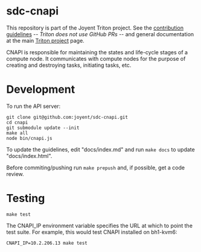<!--
    This Source Code Form is subject to the terms of the Mozilla Public
    License, v. 2.0. If a copy of the MPL was not distributed with this
    file, You can obtain one at http://mozilla.org/MPL/2.0/.
-->

<!--
    Copyright (c) 2016, Joyent, Inc.
-->

# sdc-cnapi

This repository is part of the Joyent Triton project. See the [contribution
guidelines](https://github.com/joyent/triton/blob/master/CONTRIBUTING.md) --
*Triton does not use GitHub PRs* -- and general documentation at the main
[Triton project](https://github.com/joyent/triton) page.

CNAPI is responsible for maintaining the states and life-cycle stages of a
compute node. It communicates with compute nodes for the purpose of creating
and destroying tasks, initiating tasks, etc.

# Development

To run the  API server:

    git clone git@github.com:joyent/sdc-cnapi.git
    cd cnapi
    git submodule update --init
    make all
    node bin/cnapi.js

To update the guidelines, edit "docs/index.md" and run `make docs`
to update "docs/index.html".

Before commiting/pushing run `make prepush` and, if possible, get a code
review.


# Testing

    make test

The CNAPI_IP environment variable specifies the URL at which to point the test
suite.  For example, this would test CNAPI installed on bh1-kvm6:

    CNAPI_IP=10.2.206.13 make test
